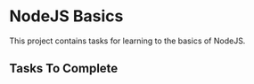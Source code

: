 # NodeJS Basics

This project contains tasks for learning to the basics of NodeJS.

## Tasks To Complete

